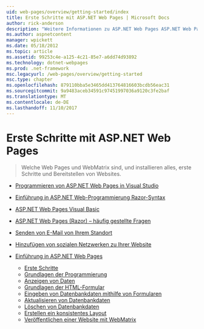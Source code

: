 ```yaml
---
uid: web-pages/overview/getting-started/index
title: Erste Schritte mit ASP.NET Web Pages | Microsoft Docs
author: rick-anderson
description: "Weitere Informationen zu ASP.NET Web Pages ASP.NET Web Pages und die neue Razor-Syntax bieten eine schnelle, bequeme und einfache Möglichkeit zum Kombinieren von Servercode mit HTML-t..."
ms.author: aspnetcontent
manager: wpickett
ms.date: 05/18/2012
ms.topic: article
ms.assetid: 99253c4e-a125-4c21-85e7-a6dd74d93892
ms.technology: dotnet-webpages
ms.prod: .net-framework
msc.legacyurl: /web-pages/overview/getting-started
msc.type: chapter
ms.openlocfilehash: 879110bba5e3465dd413764816603bcdb56eac31
ms.sourcegitcommit: 9a9483aceb34591c97451997036a9120c3fe2baf
ms.translationtype: MT
ms.contentlocale: de-DE
ms.lasthandoff: 11/10/2017
---
```

<a name="getting-started-with-aspnet-web-pages"></a>Erste Schritte mit ASP.NET Web Pages
====================
> Welche Web Pages und WebMatrix sind, und installieren alles, erste Schritte und Bereitstellen von Websites.


- [Programmieren von ASP.NET Web Pages in Visual Studio](program-asp-net-web-pages-in-visual-studio.md)
- [Einführung in ASP.NET Web-Programmierung Razor-Syntax](introducing-razor-syntax-c.md)
- [ASP.NET Web Pages Visual Basic](introducing-razor-syntax-vb.md)
- [ASP.NET Web Pages (Razor) – häufig gestellte Fragen](aspnet-web-pages-razor-faq.md)
- [Senden von E-Mail von Ihrem Standort](11-adding-email-to-your-web-site.md)
- [Hinzufügen von sozialen Netzwerken zu Ihrer Website](13-adding-social-networking-to-your-web-site.md)
- [Einführung in ASP.NET Web Pages](introducing-aspnet-web-pages-2/index.md)

    - [Erste Schritte](introducing-aspnet-web-pages-2/getting-started.md)
    - [Grundlagen der Programmierung](introducing-aspnet-web-pages-2/intro-to-web-pages-programming.md)
    - [Anzeigen von Daten](introducing-aspnet-web-pages-2/displaying-data.md)
    - [Grundlagen der HTML-Formular](introducing-aspnet-web-pages-2/form-basics.md)
    - [Eingeben von Datenbankdaten mithilfe von Formularen](introducing-aspnet-web-pages-2/entering-data.md)
    - [Aktualisieren von Datenbankdaten](introducing-aspnet-web-pages-2/updating-data.md)
    - [Löschen von Datenbankdaten](introducing-aspnet-web-pages-2/deleting-data.md)
    - [Erstellen ein konsistentes Layout](introducing-aspnet-web-pages-2/layouts.md)
    - [Veröffentlichen einer Website mit WebMatrix](introducing-aspnet-web-pages-2/publishing.md)
